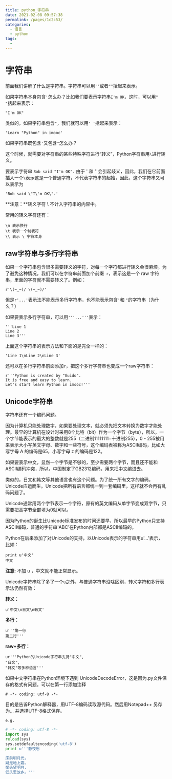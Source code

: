 ```yaml
---
title: python_字符串
date: 2021-02-08 09:57:38
permalink: /pages/1c2c53/
categories:
  - 语言
  - python
tags:
  - 
---
```

# 字符串

前面我们讲解了什么是字符串。字符串可以用`''`或者`""`括起来表示。

如果字符串本身包含`'`怎么办？比如我们要表示字符串` I'm OK `，这时，可以用`" "`括起来表示：

```
"I'm OK"
```

类似的，如果字符串包含`"`，我们就可以用`' '`括起来表示：

```
'Learn "Python" in imooc'
```

如果字符串既包含`'`又包含`"`怎么办？

这个时候，就需要对字符串的某些特殊字符进行“转义”，Python字符串用`\`进行转义。

要表示字符串 `Bob said "I'm OK".`
由于 ' 和 " 会引起歧义，因此，我们在它前面插入一个`\`表示这是一个普通字符，不代表字符串的起始，因此，这个字符串又可以表示为

```
'Bob said \"I\'m OK\".'
```

**注意：**转义字符 \ 不计入字符串的内容中。

常用的转义字符还有：

```
\n 表示换行
\t 表示一个制表符
\\ 表示 \ 字符本身
```

## raw字符串与多行字符串

如果一个字符串包含很多需要转义的字符，对每一个字符都进行转义会很麻烦。为了避免这种情况，我们可以在字符串前面加个前缀` r`，表示这是一个 raw 字符串，里面的字符就不需要转义了。例如：

```
r'\(~_~)/ \(~_~)/'
```

但是`r'...'`表示法不能表示多行字符串，也不能表示包含`'`和 `"`的字符串（为什么？）

如果要表示多行字符串，可以用`'''...'''`表示：

```
'''Line 1
Line 2
Line 3'''
```

上面这个字符串的表示方法和下面的是完全一样的：

`'Line 1\nLine 2\nLine 3'`

还可以在多行字符串前面添加` r `，把这个多行字符串也变成一个raw字符串：

```
r'''Python is created by "Guido".
It is free and easy to learn.
Let's start learn Python in imooc!'''
```

## Unicode字符串

字符串还有一个编码问题。

因为计算机只能处理数字，如果要处理文本，就必须先把文本转换为数字才能处理。最早的计算机在设计时采用8个比特（bit）作为一个字节（byte），所以，一个字节能表示的最大的整数就是255（二进制11111111=十进制255），0 - 255被用来表示大小写英文字母、数字和一些符号，这个编码表被称为ASCII编码，比如大写字母 A 的编码是65，小写字母 z 的编码是122。

如果要表示中文，显然一个字节是不够的，至少需要两个字节，而且还不能和ASCII编码冲突，所以，中国制定了GB2312编码，用来把中文编进去。

类似的，日文和韩文等其他语言也有这个问题。为了统一所有文字的编码，Unicode应运而生。Unicode把所有语言都统一到一套编码里，这样就不会再有乱码问题了。

Unicode通常用两个字节表示一个字符，原有的英文编码从单字节变成双字节，只需要把高字节全部填为0就可以。

因为Python的诞生比Unicode标准发布的时间还要早，所以最早的Python只支持ASCII编码，普通的字符串'ABC'在Python内部都是ASCII编码的。

Python在后来添加了对Unicode的支持，以Unicode表示的字符串用u'...'表示，比如：

```
print u'中文'
中文
```

**注意:** 不加 u ，中文就不能正常显示。

Unicode字符串除了多了一个` u `之外，与普通字符串没啥区别，转义字符和多行表示法仍然有效：

**转义：**

```
u'中文\n日文\n韩文'
```

**多行：**

```
u'''第一行
第二行'''
```

**raw+多行：**

```
ur'''Python的Unicode字符串支持"中文",
"日文",
"韩文"等多种语言'''
```

如果中文字符串在Python环境下遇到 UnicodeDecodeError，这是因为.py文件保存的格式有问题。可以在第一行添加注释

```
# -*- coding: utf-8 -*-
```

目的是告诉Python解释器，用UTF-8编码读取源代码。然后用Notepad++ 另存为... 并选择UTF-8格式保存。

`e.g.`

```python
# -*- coding: utf-8 -*-
import sys
reload(sys)
sys.setdefaultencoding('utf-8')
print u'''静夜思

床前明月光，
疑是地上霜。
举头望明月，
低头思故乡。'''
```

